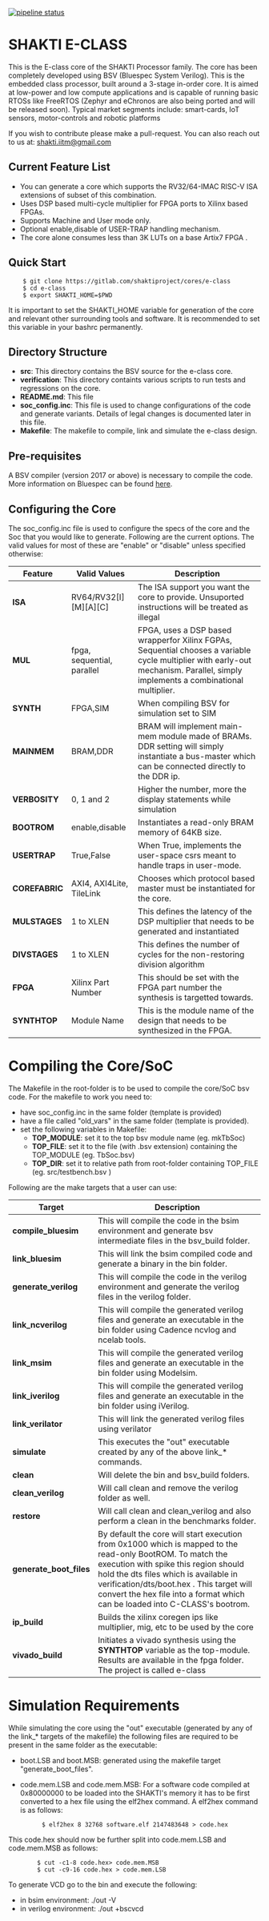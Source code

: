 [![pipeline status](https://gitlab.com/shaktiproject/cores/e-class/badges/master/pipeline.svg)](https://gitlab.com/shaktiproject/cores/e-class/commits/master)
# SHAKTI E-CLASS #

This is the E-class core of the SHAKTI Processor family. The core has been completely developed using BSV (Bluespec System Verilog). This is the embedded class processor, built around a 3-stage in-order core. It is aimed at low-power and low compute applications and is capable of running basic RTOSs like FreeRTOS (Zephyr and eChronos are also being ported and will be released soon). Typical market segments include: smart-cards, IoT sensors, motor-controls and robotic platforms

If you wish to contribute please make a pull-request. You can also reach out to us at: shakti.iitm@gmail.com

## Current Feature List

* You can generate a core which supports the RV32/64-IMAC RISC-V ISA extensions of subset of this combination.
* Uses DSP based multi-cycle multiplier for FPGA ports to Xilinx based FPGAs.
* Supports Machine and User mode only.
* Optional enable,disable of USER-TRAP handling mechanism.
* The core alone consumes less than 3K LUTs on a base Artix7 FPGA .

## Quick Start

        $ git clone https://gitlab.com/shaktiproject/cores/e-class
        $ cd e-class
        $ export SHAKTI_HOME=$PWD
        
It is important to set the SHAKTI_HOME variable for generation of the core and relevant other surrounding tools and software. It is recommended
to set this variable in your bashrc permanently.

## Directory Structure

* **src**: This directory contains the BSV source for the e-class core.
* **verification**: This directory containts various scripts to run tests and regressions on the core.
* **README.md**: This file
* **soc_config.inc**: This file is used to change configurations of the code and generate variants. Details of legal changes is documented later in this file.
* **Makefile**: The makefile to compile, link and simulate the e-class design.

## Pre-requisites

A BSV compiler (version 2017 or above) is necessary to compile the code. More information on Bluespec can be found [here](www.bluespec.com).

## Configuring the Core ###

The soc_config.inc file is used to configure the specs of the core and the Soc that you would like to generate. Following are the current options. The valid values for most of these are "enable" or "disable" unless specified otherwise:

| Feature  | Valid Values | Description |
|----------|--------------|-------------|
| __ISA__  | RV64/RV32[I][M][A][C] | The ISA support you want the core to provide. Unsuported instructions will be treated as illegal |
| __MUL__  | fpga, sequential, parallel | FPGA, uses a DSP based wrapperfor Xilinx FGPAs, Sequential chooses a variable cycle multiplier with early-out mechanism. Parallel, simply implements a combinational multiplier. |
|__SYNTH__ |  FPGA,SIM    |  When compiling BSV for simulation set to SIM|
|__MAINMEM__  | BRAM,DDR| BRAM will implement main-mem module made of BRAMs. DDR setting will simply instantiate a bus-master which can be connected directly to the DDR ip.|
|__VERBOSITY__  | 0, 1 and 2 |Higher the number, more the display statements while simulation|
|__BOOTROM__|enable,disable|Instantiates a read-only BRAM memory of 64KB size.|
| __USERTRAP__|True,False| When True, implements the user-space csrs meant to handle traps in user-mode.|
|__COREFABRIC__|AXI4, AXI4Lite, TileLink| Chooses which protocol based master must be instantiated for the core.|
|__MULSTAGES__| 1 to XLEN| This defines the latency of the DSP multiplier that needs to be generated and instantiated|
|__DIVSTAGES__| 1 to XLEN| This defines the number of cycles for the non-restoring division algorithm|
|__FPGA__| Xilinx Part Number| This should be set with the FPGA part number the synthesis is targetted towards.|
|__SYNTHTOP__| Module Name| This is the module name of the design that needs to be synthesized in the FPGA.|

# Compiling the Core/SoC

The Makefile in the root-folder is to be used to compile the core/SoC bsv code. For the makefile to work you need to:

* have soc_config.inc in the same folder (template is provided)
* have a file called "old_vars" in the same folder (template is provided). 
* set the following variables in Makefile:
    * __TOP_MODULE__: set it to the top bsv module name (eg. mkTbSoc)
    * __TOP_FILE__:   set it to the file (with .bsv extension) containing the TOP_MODULE (eg. TbSoc.bsv)
    * __TOP_DIR__:    set it to relative path from root-folder containing TOP_FILE (eg. src/testbench.bsv )

Following are the make targets that a user can use:

| Target | Description |
|--------|-------------|
|__compile_bluesim__| This will compile the code in the bsim environment and generate bsv intermediate files in the bsv_build folder.|
|__link_bluesim__|This will link the bsim compiled code and generate a binary in the bin folder.|
|__generate_verilog__|This will compile the code in the verilog environment and generate the verilog files in the verilog folder.|
|__link_ncverilog__| This will compile the generated verilog files and generate an executable in the bin folder using Cadence ncvlog and ncelab tools.|
|__link_msim__|This will compile the generated verilog files and generate an executable in the bin folder using Modelsim.|
|__link_iverilog__|This will compile the generated verilog files and generate an executable in the bin folder using iVerilog.|
|__link_verilator__| This will link the generated verilog files using verilator|
|__simulate__|This executes the "out" executable created by any of the above link_* commands.|
|__clean__| Will delete the bin and bsv_build folders.|
|__clean_verilog__|Will call clean and remove the verilog folder as well.|
|__restore__|Will call clean and clean_verilog  and also perform a clean in the benchmarks folder.|
|__generate_boot_files__|By default the core will start execution from 0x1000 which is mapped to the read-only BootROM. To match the execution with spike this region should hold the dts files which is available in verification/dts/boot.hex . This target will convert the hex file into a format which can be loaded into C-CLASS's bootrom.|
|__ip_build__| Builds the xilinx coregen ips like multiplier, mig, etc to be used by the core|
|__vivado_build__| Initiates a vivado synthesis using the __SYNTHTOP__ variable as the top-module. Results are available in the fpga folder. The project is called e-class|

# Simulation Requirements

While simulating the core using the "out" executable (generated by any of the link_* targets of the makefile) the following files are required to be present in the same folder as the executable:

* boot.LSB and boot.MSB: generated using the makefile target "generate_boot_files".
* code.mem.LSB and code.mem.MSB: For a software code compiled at 0x80000000 to be loaded into the SHAKTI's memory it has to be first converted to a hex file using the elf2hex command. A elf2hex command is as follows:

            $ elf2hex 8 32768 software.elf 2147483648 > code.hex

This code.hex should now be further split into code.mem.LSB and code.mem.MSB as follows:

            $ cut -c1-8 code.hex> code.mem.MSB 
            $ cut -c9-16 code.hex > code.mem.LSB 
   
To generate VCD go to the bin and execute the following:

* in bsim environment: ./out -V
* in verilog environment: ./out +bscvcd
